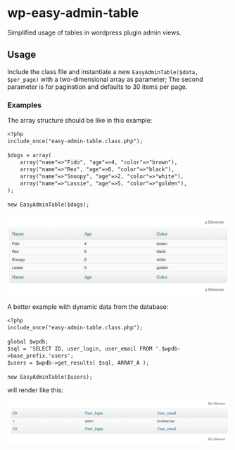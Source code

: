 wp-easy-admin-table
===================

Simplified usage of tables in wordpress plugin admin views.


## Usage

Include the class file and instantiate a new `EasyAdminTable($data, $per_page)` with a two-dimensional array as parameter; The second parameter is for pagination and defaults to 30 items per page.

### Examples

The array structure should be like in this example:

```
<?php
include_once("easy-admin-table.class.php");

$dogs = array(
	array("name"=>"Fido", "age"=>4, "color"=>"brown"),
	array("name"=>"Rex", "age"=>6, "color"=>"black"),
	array("name"=>"Snoopy", "age"=>2, "color"=>"white"),
	array("name"=>"Lassie", "age"=>5, "color"=>"golden"),
);

new EasyAdminTable($dogs);
```


![dogs.jpg](dogs.jpg)


A better example with dynamic data from the database:


```
<?php
include_once("easy-admin-table.class.php");

global $wpdb;
$sql = 'SELECT ID, user_login, user_email FROM '.$wpdb->base_prefix.'users';
$users = $wpdb->get_results( $sql, ARRAY_A );

new EasyAdminTable($users);
```

will render like this:

![users.jpg](users.jpg)